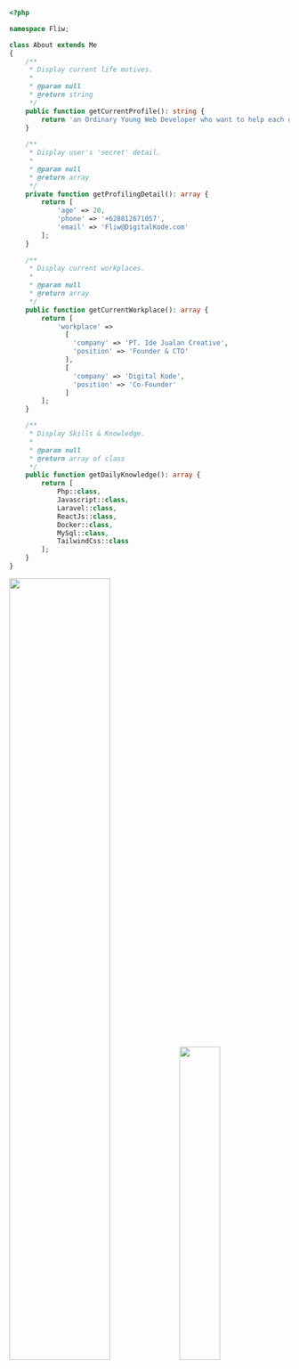 ```php
<?php

namespace Fliw;

class About extends Me
{
    /**
     * Display current life motives.
     *
     * @param null
     * @return string
     */
    public function getCurrentProfile(): string {
        return 'an Ordinary Young Web Developer who want to help each other to be coder!';
    }
    
    /**
     * Display user's 'secret' detail.
     *
     * @param null
     * @return array
     */
    private function getProfilingDetail(): array {
        return [
            'age' => 20,
            'phone' => '+628812671057',
            'email' => 'Fliw@DigitalKode.com'
        ];
    }
    
    /**
     * Display current workplaces.
     *
     * @param null
     * @return array
     */
    public function getCurrentWorkplace(): array {
        return [
            'workplace' => 
              [
                'company' => 'PT. Ide Jualan Creative',
                'position' => 'Founder & CTO'         
              ],
              [
                'company' => 'Digital Kode',
                'position' => 'Co-Founder'
              ]
        ];
    }

    /**
     * Display Skills & Knowledge.
     *
     * @param null
     * @return array of class
     */
    public function getDailyKnowledge(): array {
        return [
            Php::class,
            Javascript::class,
            Laravel::class,
            ReactJs::class,
            Docker::class,
            MySql::class,
            TailwindCss::class
        ];
    }
}
```
<p float="left">
  <img src="https://github-profile-trophy.vercel.app/?username=fliw&row=2&column=4&theme=onedark#1" width="60%">
  <img src="https://github-contribution-stats.vercel.app/api/?username=fliw#1" width="38%" />
</p>


                                      
